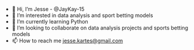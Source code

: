 - 👋 Hi, I’m Jesse - @JayKay-15
- 👀 I’m interested in data analysis and sport betting models
- 🌱 I’m currently learning Python
- 💞️ I’m looking to collaborate on data analysis projects and sports betting models
- 📫 How to reach me jesse.kartes@gmail.com

<!---
JayKay-15/JayKay-15 is a ✨ special ✨ repository because its `README.md` (this file) appears on your GitHub profile.
You can click the Preview link to take a look at your changes.
--->
